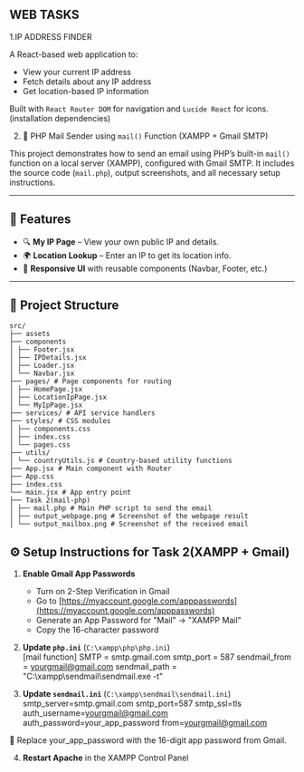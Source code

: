 ## WEB TASKS

1.IP ADDRESS FINDER

A React-based web application to:
- View your current IP address
- Fetch details about any IP address
- Get location-based IP information

Built with `React Router DOM` for navigation and `Lucide React` for icons.(installation dependencies)


2. 📧 PHP Mail Sender using `mail()` Function (XAMPP + Gmail SMTP)

This project demonstrates how to send an email using PHP’s built-in `mail()` function on a local server (XAMPP), configured with Gmail SMTP. It includes the source code (`mail.php`), output screenshots, and all necessary setup instructions.

---

## 🚀 Features

- 🔍 **My IP Page** – View your own public IP and details.
- 🌍 **Location Lookup** – Enter an IP to get its location info.
- 🎨 **Responsive UI** with reusable components (Navbar, Footer, etc.)

---

## 📁 Project Structure
```
src/
├── assets
├── components
│ ├── Footer.jsx
│ ├── IPDetails.jsx
│ ├── Loader.jsx
│ └── Navbar.jsx
├── pages/ # Page components for routing
│ ├── HomePage.jsx
│ ├── LocationIpPage.jsx
│ └── MyIpPage.jsx
├── services/ # API service handlers
├── styles/ # CSS modules
│ ├── components.css
│ ├── index.css
│ └── pages.css
├── utils/
│ └── countryUtils.js # Country-based utility functions
├── App.jsx # Main component with Router
├── App.css
├── index.css
└── main.jsx # App entry point
├── Task 2(mail-php)
│ ├── mail.php # Main PHP script to send the email
│ ├── output_webpage.png # Screenshot of the webpage result
│ └── output_mailbox.png # Screenshot of the received email

```
## ⚙️ Setup Instructions for Task 2(XAMPP + Gmail)

1. **Enable Gmail App Passwords**  
   - Turn on 2-Step Verification in Gmail  
   - Go to [https://myaccount.google.com/apppasswords](https://myaccount.google.com/apppasswords)  
   - Generate an App Password for "Mail" → "XAMPP Mail"  
   - Copy the 16-character password

2. **Update `php.ini`** (`C:\xampp\php\php.ini`)  
    [mail function]
    SMTP = smtp.gmail.com
    smtp_port = 587
    sendmail_from = yourgmail@gmail.com
    sendmail_path = "C:\xampp\sendmail\sendmail.exe -t"

3. **Update `sendmail.ini`** (`C:\xampp\sendmail\sendmail.ini`)  
    smtp_server=smtp.gmail.com
    smtp_port=587
    smtp_ssl=tls
    auth_username=yourgmail@gmail.com
    auth_password=your_app_password
    from=yourgmail@gmail.com
  
  📌 Replace your_app_password with the 16-digit app password from Gmail.

4. **Restart Apache** in the XAMPP Control Panel

